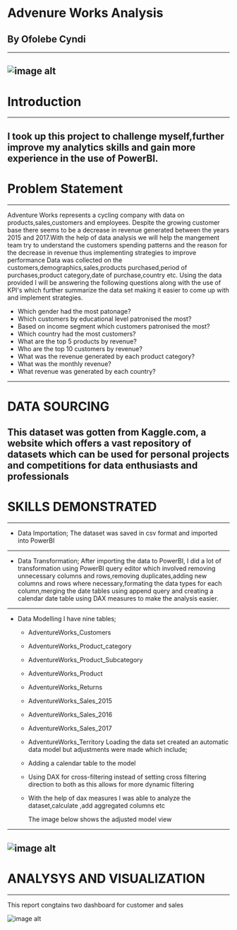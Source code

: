 # Advenure Works Analysis
## By Ofolebe Cyndi 
---
![image alt](https://github.com/Cyndi-24/Adventure-works-Project/blob/main/Adventure%20works%20BI%20PROJECT/adventure_works_images/Adventure_works_logo.png)
---

# Introduction
---
I took up this project to challenge myself,further improve my analytics skills and gain more experience in the use of PowerBI.
---

# Problem Statement
---
 Adventure Works represents a cycling company with data on products,sales,customers and employees. Despite the growing customer base there seems to be a decrease in revenue generated between the years 2015 and 2017.With the help of data analysis we will help the mangement team  try to understand the customers spending patterns and the reason for the decrease in revenue thus implementing strategies to improve performance
 Data was collected on the customers,demographics,sales,products purchased,period of purchases,product category,date of purchase,country etc. Using the data provided I will be answering the following questions along with the use of KPI's which further summarize the data set making it easier to come up with and implement strategies.
 * Which gender had the most patonage?
 * Which customers by educational level patronised the most?
 * Based on income segment which customers patronised the most?
 * Which country had the most customers?
 * What are the top 5 products by revenue?
 * Who are the top 10 customers by revenue?
 * What was the revenue generated by each product category?
 * What  was the monthly revenue?
 * What revenue was generated by each country?

---
# DATA SOURCING
 This dataset was gotten from Kaggle.com, a website which offers a vast repository of datasets which can be used for personal projects and competitions for data enthusiasts and professionals
 ---
 
 # SKILLS DEMONSTRATED
 ---
 * Data Importation;
   The dataset was saved in csv format and imported into PowerBI
 ---
 * Data Transformation;
  After importing the data to PowerBI, I did a lot of transformation using PowerBI query editor which involved removing unnecessary 
  columns and rows,removing duplicates,adding new columns and rows where necessary,formating the data types for each column,merging the 
  date tables using append query and creating a calendar date table using DAX measures to make the analysis easier.
---
 * Data Modelling
   I have nine tables;
   * AdventureWorks_Customers
   * AdventureWorks_Product_category
   * AdventureWorks_Product_Subcategory
   * AdventureWorks_Product
   * AdventureWorks_Returns
   * AdventureWorks_Sales_2015
   * AdventureWorks_Sales_2016
   * AdventureWorks_Sales_2017
   * AdventureWorks_Territory
   Loading the data set created an automatic data model but adjustments were made which include;
   * Adding a calendar table to the model
   * Using DAX for cross-filtering instead of setting cross filtering direction to both as this allows for more dynamic filtering
   * With the help of dax measures I was able to analyze the dataset,calculate ,add aggregated columns etc
     
     The image below shows the adjusted model view
 --- 
  ![image alt](https://github.com/Cyndi-24/Adventure-works-Project/blob/main/Adventure%20works%20BI%20PROJECT/adventure_works_images/model_view.png)
---   
# ANALYSYS AND VISUALIZATION
---
 This report congtains two dashboard for customer and sales

 ![image alt](https://github.com/Cyndi-24/Adventure-works-Project/blob/main/Adventure%20works%20BI%20PROJECT/adventure_works_images/customer_dashboard_2015.png)

   
